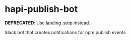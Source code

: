 # hapi-publish-bot

**DEPRECATED**: Use [landing-strip](https://github.com/continuationlabs/landing-strip) instead.

Slack bot that creates notifications for npm publish events
